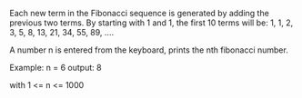 Each new term in the Fibonacci sequence is generated by adding the previous two terms. By starting with 1 and 1, the first 10 terms will be: 
 1, 1, 2, 3, 5, 8, 13, 21, 34, 55, 89, ....
 
A number n is entered from the keyboard, prints the nth fibonacci number.

Example: n = 6
output: 8


with 1 <= n <= 1000
